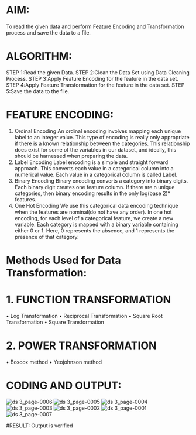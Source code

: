 

# AIM:
To read the given data and perform Feature Encoding and Transformation process and save the data to a file.

# ALGORITHM:
STEP 1:Read the given Data.
STEP 2:Clean the Data Set using Data Cleaning Process.
STEP 3:Apply Feature Encoding for the feature in the data set.
STEP 4:Apply Feature Transformation for the feature in the data set.
STEP 5:Save the data to the file.

# FEATURE ENCODING:
1. Ordinal Encoding
An ordinal encoding involves mapping each unique label to an integer value. This type of encoding is really only appropriate if there is a known relationship between the categories. This relationship does exist for some of the variables in our dataset, and ideally, this should be harnessed when preparing the data.
2. Label Encoding
Label encoding is a simple and straight forward approach. This converts each value in a categorical column into a numerical value. Each value in a categorical column is called Label.
3. Binary Encoding
Binary encoding converts a category into binary digits. Each binary digit creates one feature column. If there are n unique categories, then binary encoding results in the only log(base 2)ⁿ features.
4. One Hot Encoding
We use this categorical data encoding technique when the features are nominal(do not have any order). In one hot encoding, for each level of a categorical feature, we create a new variable. Each category is mapped with a binary variable containing either 0 or 1. Here, 0 represents the absence, and 1 represents the presence of that category.

# Methods Used for Data Transformation:
  # 1. FUNCTION TRANSFORMATION
• Log Transformation
• Reciprocal Transformation
• Square Root Transformation
• Square Transformation
  # 2. POWER TRANSFORMATION
• Boxcox method
• Yeojohnson method

# CODING AND OUTPUT:
![ds 3_page-0006](https://github.com/user-attachments/assets/f85f016b-651c-45ab-9f8a-c73effb5dc31)
![ds 3_page-0005](https://github.com/user-attachments/assets/155c9235-4dfe-4f57-af15-ce4646e75661)
![ds 3_page-0004](https://github.com/user-attachments/assets/c3b01839-b748-42f5-a8f0-2de46b871fdd)
![ds 3_page-0003](https://github.com/user-attachments/assets/a9055e05-b7f6-4def-baca-f0c6a12b11bd)
![ds 3_page-0002](https://github.com/user-attachments/assets/07c4baaa-2e78-410f-a8f7-74d22f23c060)
![ds 3_page-0001](https://github.com/user-attachments/assets/dcb5f12d-c88d-4a2b-a3b8-13e650967b91)
![ds 3_page-0007](https://github.com/user-attachments/assets/0e96c737-9f30-4a88-b48b-8f4b264f5c3d)

#RESULT:
Output is verified


       

